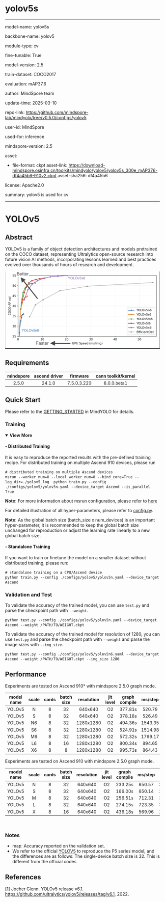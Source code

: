 # yolov5s

---

model-name: yolov5s

backbone-name: yolov5

module-type: cv

fine-tunable: True

model-version: 2.5

train-dataset: COCO2017

evaluation: mAP37.6

author: MindSpore team

update-time: 2025-03-10

repo-link: <https://github.com/mindspore-lab/mindyolo/tree/v0.5.0/configs/yolov5>

user-id: MindSpore

used-for: inference

mindspore-version: 2.5

asset:

- file-format: ckpt
  asset-link: <https://download-mindspore.osinfra.cn/toolkits/mindyolo/yolov5/yolov5s_300e_mAP376-df4a45b6-910v2.ckpt>
  asset-sha256: df4a45b6

license: Apache2.0

summary: yolov5 is used for cv

---

# YOLOv5

## Abstract

YOLOv5 is a family of object detection architectures and models pretrained on the COCO dataset, representing Ultralytics open-source research into future vision AI methods, incorporating lessons learned and best practices evolved over thousands of hours of research and development.

<div align=center>
<img src="https://raw.githubusercontent.com/zhanghuiyao/pics/main/mindyolo20230407113509.png"/>
</div>

## Requirements

| mindspore | ascend driver |  firmware   | cann toolkit/kernel |
| :-------: | :-----------: | :---------: | :-----------------: |
|   2.5.0   |    24.1.0     | 7.5.0.3.220 |     8.0.0.beta1     |

## Quick Start

Please refer to the [GETTING_STARTED](https://github.com/mindspore-lab/mindyolo/blob/master/GETTING_STARTED.md) in MindYOLO for details.

### Training

<details open>
<summary><b>View More</b></summary>

#### - Distributed Training

It is easy to reproduce the reported results with the pre-defined training recipe. For distributed training on multiple Ascend 910 devices, please run

```shell
# distributed training on multiple Ascend devices
msrun --worker_num=8 --local_worker_num=8 --bind_core=True --log_dir=./yolov5_log  python train.py --config ./configs/yolov5/yolov5n.yaml --device_target Ascend --is_parallel True
```

**Note:** For more information about msrun configuration, please refer to [here](https://www.mindspore.cn/docs/zh-CN/r2.5.0/model_train/parallel/msrun_launcher.html)

For detailed illustration of all hyper-parameters, please refer to [config.py](https://github.com/mindspore-lab/mindyolo/blob/master/mindyolo/utils/config.py).

**Note:** As the global batch size (batch_size x num_devices) is an important hyper-parameter, it is recommended to keep the global batch size unchanged for reproduction or adjust the learning rate linearly to a new global batch size.

#### - Standalone Training

If you want to train or finetune the model on a smaller dataset without distributed training, please run:

```shell
# standalone training on a CPU/Ascend device
python train.py --config ./configs/yolov5/yolov5n.yaml --device_target Ascend
```

  </details>

### Validation and Test

To validate the accuracy of the trained model, you can use `test.py` and parse the checkpoint path with `--weight`.

```shell
python test.py --config ./configs/yolov5/yolov5n.yaml --device_target Ascend --weight /PATH/TO/WEIGHT.ckpt
```

To validate the accuracy of the trained model for resolution of 1280, you can use `test.py` and parse the checkpoint path with `--weight` and parse the image sizes with `--img_size`.

```shell
python test.py --config ./configs/yolov5/yolov5n6.yaml --device_target Ascend --weight /PATH/TO/WEIGHT.ckpt --img_size 1280
```

## Performance

Experiments are tested on Ascend 910\* with mindspore 2.5.0 graph mode.

| model name | scale | cards | batch size | resolution | jit level | graph compile | ms/step | img/s  |  map  |         recipe          |                                                      weight                                                       |
| :--------: | :---: | :---: | :--------: | :--------: | :-------: | :-----------: | :-----: | :----: | :---: | :---------------------: | :---------------------------------------------------------------------------------------------------------------: |
|   YOLOv5   |   N   |   8   |     32     |  640x640   |    O2     |    377.81s    | 520.79  | 491.56 | 27.4% | [yaml](./yolov5n.yaml)  | [weights](https://download-mindspore.osinfra.cn/toolkits/mindyolo/yolov5/yolov5n_300e_mAP273-bedf9a93-910v2.ckpt) |
|   YOLOv5   |   S   |   8   |     32     |  640x640   |    O2     |    378.18s    | 526.49  | 486.30 | 37.6% | [yaml](./yolov5s.yaml)  | [weights](https://download-mindspore.osinfra.cn/toolkits/mindyolo/yolov5/yolov5s_300e_mAP376-df4a45b6-910v2.ckpt) |
|   YOLOv5   |  N6   |   8   |     32     | 1280x1280  |    O2     |    494.36s    | 1543.35 | 165.87 | 35.7% | [yaml](./yolov5n6.yaml) |   [weights](https://download-mindspore.osinfra.cn/toolkits/mindyolo/yolov5/yolov5n6_300e_mAP357-49d91077.ckpt)    |
|   YOLOv5   |  S6   |   8   |     32     | 1280x1280  |    O2     |    524.91s    | 1514.98 | 168.98 | 44.4% | [yaml](./yolov5s6.yaml) |   [weights](https://download-mindspore.osinfra.cn/toolkits/mindyolo/yolov5/yolov5s6_300e_mAP444-aeaffe77.ckpt)    |
|   YOLOv5   |  M6   |   8   |     32     | 1280x1280  |    O2     |    572.32s    | 1769.17 | 144.70 | 51.1% | [yaml](./yolov5m6.yaml) |   [weights](https://download-mindspore.osinfra.cn/toolkits/mindyolo/yolov5/yolov5m6_300e_mAP511-025d9536.ckpt)    |
|   YOLOv5   |  L6   |   8   |     16     | 1280x1280  |    O2     |    800.34s    | 894.65  | 143.07 | 53.6% | [yaml](./yolov5l6.yaml) |   [weights](https://download-mindspore.osinfra.cn/toolkits/mindyolo/yolov5/yolov5l6_300e_mAP536-617a1cc1.ckpt)    |
|   YOLOv5   |  X6   |   8   |     8      | 1280x1280  |    O2     |    995.73s    | 864.43  | 74.04  | 54.5% | [yaml](./yolov5x6.yaml) |   [weights](https://download-mindspore.osinfra.cn/toolkits/mindyolo/yolov5/yolov5x6_300e_mAP545-81ebdca9.ckpt)    |

Experiments are tested on Ascend 910 with mindspore 2.5.0 graph mode.

| model name | scale | cards | batch size | resolution | jit level | graph compile | ms/step | img/s  |  map  |         recipe         |                                               weight                                                |
| :--------: | :---: | :---: | :--------: | :--------: | :-------: | :-----------: | :-----: | :----: | :---: | :--------------------: | :-------------------------------------------------------------------------------------------------: |
|   YOLOv5   |   N   |   8   |     32     |  640x640   |    O2     |    233.25s    | 650.57  | 393.50 | 27.3% | [yaml](./yolov5n.yaml) | [weights](https://download.mindspore.cn/toolkits/mindyolo/yolov5/yolov5n_300e_mAP273-9b16bd7b.ckpt) |
|   YOLOv5   |   S   |   8   |     32     |  640x640   |    O2     |    166.00s    | 650.14  | 393.76 | 37.6% | [yaml](./yolov5s.yaml) | [weights](https://download.mindspore.cn/toolkits/mindyolo/yolov5/yolov5s_300e_mAP376-860bcf3b.ckpt) |
|   YOLOv5   |   M   |   8   |     32     |  640x640   |    O2     |    256.51s    | 712.31  | 359.39 | 44.9% | [yaml](./yolov5m.yaml) | [weights](https://download.mindspore.cn/toolkits/mindyolo/yolov5/yolov5m_300e_mAP449-e7bbf695.ckpt) |
|   YOLOv5   |   L   |   8   |     32     |  640x640   |    O2     |    274.15s    | 723.35  | 353.91 | 48.5% | [yaml](./yolov5l.yaml) | [weights](https://download.mindspore.cn/toolkits/mindyolo/yolov5/yolov5l_300e_mAP485-a28bce73.ckpt) |
|   YOLOv5   |   X   |   8   |     16     |  640x640   |    O2     |    436.18s    | 569.96  | 224.58 | 50.5% | [yaml](./yolov5x.yaml) | [weights](https://download.mindspore.cn/toolkits/mindyolo/yolov5/yolov5x_300e_mAP505-97d36ddc.ckpt) |

<br>

### Notes

- map: Accuracy reported on the validation set.
- We refer to the official [YOLOV5](https://github.com/ultralytics/yolov5) to reproduce the P5 series model, and the differences are as follows:
  The single-device batch size is 32. This is different from the official codes.

## References

<!--- Guideline: Citation format should follow GB/T 7714. -->

[1] Jocher Glenn. YOLOv5 release v6.1. <https://github.com/ultralytics/yolov5/releases/tag/v6.1>, 2022.
